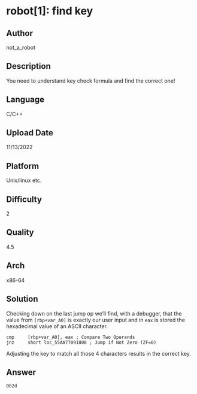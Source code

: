 # robot[1]: find key

## Author
not_a_robot

## Description
You need to understand key check formula and find the correct one!

## Language
C/C++

## Upload Date
11/13/2022

## Platform
Unix/linux etc.

## Difficulty
2

## Quality
4.5

## Arch
x86-64

## Solution
Checking down on the last jump op we’ll find, with a debugger, that the value from `[rbp+var_A0]` is exactly our user input and in `eax` is stored the hexadecimal value of an ASCII character.

```assembly
cmp     [rbp+var_A0], eax ; Compare Two Operands
jnz     short loc_55AA77091808 ; Jump if Not Zero (ZF=0)
```

Adjusting the key to match all those 4 characters results in the correct key.

## Answer
`0b2d`
